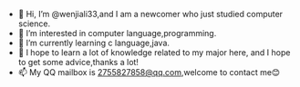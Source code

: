 - 👋 Hi, I’m @wenjiali33,and I am a newcomer who just studied computer science.
- 👀 I’m interested in computer language,programming.
- 🌱 I’m currently learning c language,java.
- 💞️ I hope to learn a lot of knowledge related to my major here, and I hope to get some advice,thanks a lot!
- 📫 My QQ mailbox is 2755827858@qq.com,welcome to contact me😊
<!---
wenjiali33/wenjiali33 is a ✨ special ✨ repository because its `README.md` (this file) appears on your GitHub profile.
You can click the Preview link to take a look at your changes.
--->
